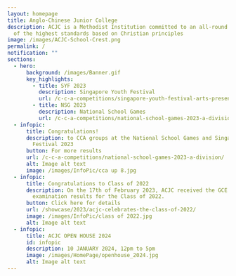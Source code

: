 ```yaml
---
layout: homepage
title: Anglo-Chinese Junior College
description: ACJC is a Methodist Institution committed to an all-round education
  of the highest standards based on Christian principles
image: /images/ACJC-School-Crest.png
permalink: /
notification: ""
sections:
  - hero:
      background: /images/Banner.gif
      key_highlights:
        - title: SYF 2023
          description: Singapore Youth Festival
          url: /c-c-a-competitions/singapore-youth-festival-arts-presentation-2023/
        - title: NSG 2023
          description: National School Games
          url: /c-c-a-competitions/national-school-games-2023-a-division/
  - infopic:
      title: Congratulations!
      description: to CCA groups at the National School Games and Singapore Youth
        Festival 2023
      button: For more results
      url: /c-c-a-competitions/national-school-games-2023-a-division/
      alt: Image alt text
      image: /images/InfoPic/cca up 8.jpg
  - infopic:
      title: Congratulations to Class of 2022
      description: On the 17th of February 2023, ACJC received the GCE A-Level
        examination results for the Class of 2022.
      button: Click here for details
      url: /showcase/2023/acjc-celebrates-the-class-of-2022/
      image: /images/InfoPic/class of 2022.jpg
      alt: Image alt text
  - infopic:
      title: ACJC OPEN HOUSE 2024
      id: infopic
      description: 10 JANUARY 2024, 12pm to 5pm
      image: /images/HomePage/openhouse_2024.jpg
      alt: Image alt text
---
```

